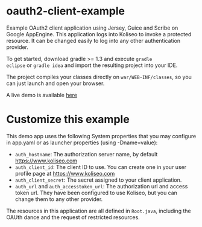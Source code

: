 oauth2-client-example
==================

Example OAuth2 client application using Jersey, Guice and Scribe on Google AppEngine. This application logs into Koliseo to invoke a protected resource. It can be changed easily to log into any other authentication provider.

To get started, download gradle >= 1.3 and execute <code>gradle eclipse</code> or <code>gradle idea</code> and import the resulting project into your IDE.

The project compiles your classes directly on <code>war/WEB-INF/classes</code>, so you can just launch and open your browser.

A live demo is available [here](http://oauth2-client-example.appspot.com/)

Customize this example
======================

This demo app uses the following System properties that you may configure in app.yaml or as launcher properties (using -Dname=value):

* `auth_hostname`: The authorization server name, by default https://www.koliseo.com
* `auth_client_id`: The client ID to use. You can create one in your user profile page at https://www.koliseo.com
* `auth_client_secret`: The secret assigned to your client application.
* `auth_url` and `auth_accesstoken_url`: The authorization url and access token url. They have been configured to use Koliseo, but you can change them to any other provider.

The resources in this application are all defined in `Root.java`, including the OAUth dance and the request of restricted resources.